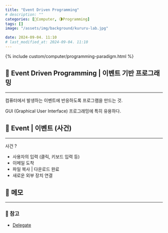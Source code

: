 ```yaml
---
title: "Event Driven Programming"
# description: ""
categories: [💫Computer, 🌗Programming]
tags: []
image: "/assets/img/background/kururu-lab.jpg"

date: 2024-09-04. 11:10
# last_modified_at: 2024-09-04. 11:10
---
```


{% include custom/computer/programming-paradigm.html %}

## 💫 Event Driven Programming | 이벤트 기반 프로그래밍

---

컴퓨터에서 발생하는 이벤트에 반응하도록 프로그램을 만드는 것.  

GUI (Graphical User Interface) 프로그래밍에 특히 유용하다.  

## 💫 Event | 이벤트 (사건)

---

사건 ?  

- 사용자의 입력 (클릭, 키보드 입력 등)
- 이메일 도착
- 파일 복사 \| 다운로드 완료
- 새로운 외부 장치 연결

## 💫 메모

---

### 🫧 참고

- [Delegate](/posts/delegate/)
